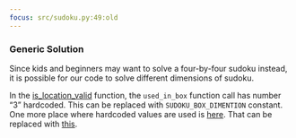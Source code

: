 ```yaml
---
focus: src/sudoku.py:49:old
---
```

### Generic Solution

Since kids and beginners may want to solve a four-by-four sudoku instead, it is possible for our code to solve different dimensions
of sudoku.

In the [is\_location\_valid](src/sudoku.py:48:old) function, the `used_in_box` function call has number “3” hardcoded.
This can be replaced with `SUDOKU_BOX_DIMENTION` constant.
One more place where hardcoded values are used is [here](src/sudoku.py:62:old).
That can be replaced with [this](src/sudoku.py:64). 